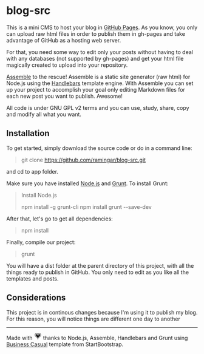 # blog-src

This is a mini CMS to host your blog in [GitHub Pages](https://pages.github.com/). As you know, you only can upload raw html files in order to publish them in gh-pages and take advantage of GitHub as a hosting web server.

For that, you need some way to edit only your posts without having to deal with any databases (not supported by gh-pages) and get your html file magically created to upload into your repository.

[Assemble](http://assemble.io/) to the rescue! Assemble is a static site generator (raw html) for Node.js using the [Handlebars](http://handlebarsjs.com/) template engine. With Assemble you can set up your project to accomplish your goal only editing Markdown files for each new post you want to publish. Awesome!

All code is under GNU GPL v2 terms and you can use, study, share, copy and modify all what you want.

## Installation

To get started, simply download the source code or do in a command line:
> git clone https://github.com/ramingar/blog-src.git

and cd to app folder.

Make sure you have installed [Node.js](http://nodejs.org/) and  [Grunt](http://gruntjs.com/). To install Grunt:
> Install Node.js
>
> npm install -g grunt-cli
> npm install grunt --save-dev

After that, let's go to get all dependencies:
> npm install

Finally, compile our project:
> grunt

You will have a dist folder at the parent directory of this project, with all the things ready to publish in GitHub. You only need to edit as you like all the templates and posts.

## Considerations

This project is in continous changes because I'm using it to publish my blog. For this reason, you will notice things are different one day to another


- - -

Made with <img src="./public/assets/img/heart-kingdom-hearts.png" alt="love" width="20" height="18"/> thanks to Node.js, Assemble, Handlebars and Grunt using [Business Casual](http://startbootstrap.com/template-overviews/business-casual/) template from StartBootstrap.
